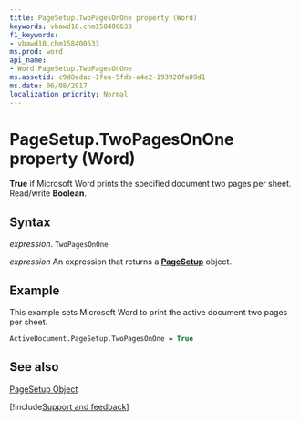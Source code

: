 ```yaml
---
title: PageSetup.TwoPagesOnOne property (Word)
keywords: vbawd10.chm158400633
f1_keywords:
- vbawd10.chm158400633
ms.prod: word
api_name:
- Word.PageSetup.TwoPagesOnOne
ms.assetid: c9d8edac-1fea-5fdb-a4e2-193920fa89d1
ms.date: 06/08/2017
localization_priority: Normal
---
```



# PageSetup.TwoPagesOnOne property (Word)

 **True** if Microsoft Word prints the specified document two pages per sheet. Read/write **Boolean**.


## Syntax

_expression_. `TwoPagesOnOne`

 _expression_ An expression that returns a **[PageSetup](Word.PageSetup.md)** object.


## Example

This example sets Microsoft Word to print the active document two pages per sheet.


```vb
ActiveDocument.PageSetup.TwoPagesOnOne = True
```


## See also


[PageSetup Object](Word.PageSetup.md)

[!include[Support and feedback](~/includes/feedback-boilerplate.md)]